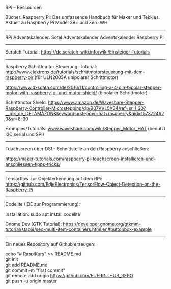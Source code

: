 RPi – Ressourcen

Bücher: Raspberry Pi: Das umfassende Handbuch für Maker und Tekkies. Aktuell zu Raspberry Pi Model 3B+ und Zero WH
_______________________________________

RPi Adventskalender: Sotel Adventskalender Adventskalender Raspberry Pi
_______________________________________

Scratch Tutorial: https://de.scratch-wiki.info/wiki/Einsteiger-Tutorials
_______________________________________

Raspberry Schrittmotor Steuerung: 
Tutorial: http://www.elektronx.de/tutorials/schrittmotorsteuerung-mit-dem-raspberry-pi/ (für ULN2003A unipolarer Schrittmotor)

https://www.dxsdata.com/de/2016/11/controlling-a-4-pin-bipolar-stepper-motor-with-raspberry-pi-and-motor-shield/ (bipolarer Schrittmotor)

Schrittmotor Shield:
https://www.amazon.de/Waveshare-Stepper-Raspberry-Controller-Microstepping/dp/B07KVL5X34/ref=sr_1_30?__mk_de_DE=ÅMÅŽÕÑ&keywords=stepper+hat+raspberry&qid=1573724623&sr=8-30

Examples/Tutorials: www.waveshare.com/wiki/Stepper_Motor_HAT (benutzt I2C,serial und SPI)
_______________________________________

Touchscreen über DSI - Schnittstelle an den Raspberry anschließen:

https://maker-tutorials.com/raspberry-pi-touchscreen-installieren-und-anschliessen-tipps-tricks/
_______________________________________

Tensorflow zur Objekterkennung auf dem RPi:
https://github.com/EdjeElectronics/TensorFlow-Object-Detection-on-the-Raspberry-Pi
_______________________________________

Codelite (IDE zur Programmierung):

Installation: sudo apt install codelite

Gnome Dev (GTK Tutorial):
https://developer.gnome.org/gtkmm-tutorial/stable/sec-multi-item-containers.html.en#buttonbox-example
_______________________________________


Ein neues Repository auf Github erzeugen:

echo "# RaspiKurs" >> README.md<br>
git init<br>
git add README.md<br>
git commit -m "first commit"<br>
git remote add origin https://github.com/EUERGITHUB_REPO<br>
git push -u origin master<br>
